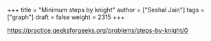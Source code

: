 +++
title = "Minimum steps by knight"
author = ["Seshal Jain"]
tags = ["graph"]
draft = false
weight = 2315
+++

<https://practice.geeksforgeeks.org/problems/steps-by-knight/0>
